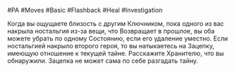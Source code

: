 #PA  #Moves #Basic #Flashback #Heal #Investigation 

Когда вы ощущаете близость с другим Ключником, пока одного из вас накрыла ностальгия из-за вещи, что Возвращает в прошлое, вы оба можете убрать по одному Состоянию, если его удаление уместно. Если ностальгией накрыло второго героя, то вы натыкаетесь на Зацепку, имеющую отношение к текущей тайне. Расскажите Хранителю, что вы обнаружили. Зацепка не может сама по себе разгадать тайну.